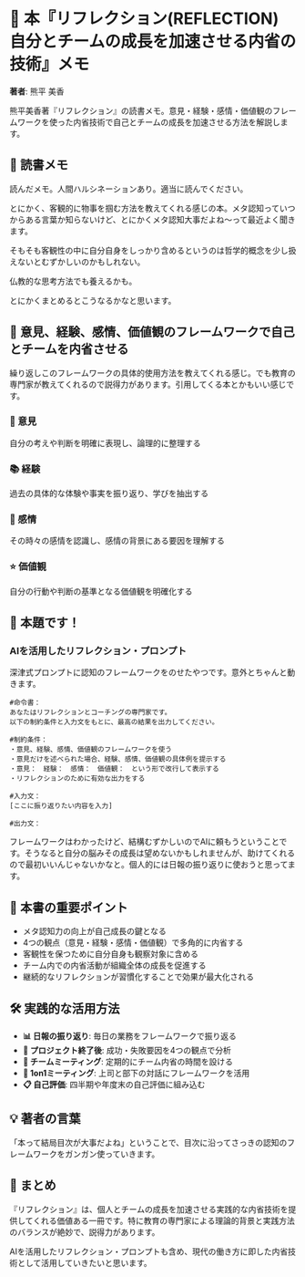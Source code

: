 # 🧠 本『リフレクション(REFLECTION) 自分とチームの成長を加速させる内省の技術』メモ

**著者**: 熊平 美香

熊平美香著『リフレクション』の読書メモ。意見・経験・感情・価値観のフレームワークを使った内省技術で自己とチームの成長を加速させる方法を解説します。

## 📝 読書メモ

読んだメモ。人間ハルシネーションあり。適当に読んでください。

とにかく、客観的に物事を掴む方法を教えてくれる感じの本。メタ認知っていつからある言葉か知らないけど、とにかくメタ認知大事だよね〜って最近よく聞きます。

そもそも客観性の中に自分自身をしっかり含めるというのは哲学的概念を少し扱えないとむずかしいのかもしれない。

仏教的な思考方法でも養えるかも。

とにかくまとめるとこうなるかなと思います。

## 🔄 意見、経験、感情、価値観のフレームワークで自己とチームを内省させる

繰り返しこのフレームワークの具体的使用方法を教えてくれる感じ。でも教育の専門家が教えてくれるので説得力があります。引用してくる本とかもいい感じです。

### 💭 意見
自分の考えや判断を明確に表現し、論理的に整理する

### 📚 経験
過去の具体的な体験や事実を振り返り、学びを抽出する

### 💝 感情
その時々の感情を認識し、感情の背景にある要因を理解する

### ⭐ 価値観
自分の行動や判断の基準となる価値観を明確化する

## 🤖 本題です！

### AIを活用したリフレクション・プロンプト

深津式プロンプトに認知のフレームワークをのせたやつです。意外とちゃんと動きます。

```
#命令書：
あなたはリフレクションとコーチングの専門家です。
以下の制約条件と入力文をもとに、最高の結果を出力してください。

#制約条件：
・意見、経験、感情、価値観のフレームワークを使う
・意見だけを述べられた場合、経験、感情、価値観の具体例を提示する
・意見：　経験：　感情：　価値観：　という形で改行して表示する
・リフレクションのために有効な出力をする

#入力文：
[ここに振り返りたい内容を入力]

#出力文：
```

フレームワークはわかったけど、結構むずかしいのでAIに頼もうということです。そうなると自分の脳みその成長は望めないかもしれませんが、助けてくれるので最初いいんじゃないかなと。個人的には日報の振り返りに使おうと思ってます。

## 🎯 本書の重要ポイント

- メタ認知力の向上が自己成長の鍵となる
- 4つの観点（意見・経験・感情・価値観）で多角的に内省する
- 客観性を保つために自分自身も観察対象に含める
- チーム内での内省活動が組織全体の成長を促進する
- 継続的なリフレクションが習慣化することで効果が最大化される

## 🛠️ 実践的な活用方法

- **📊 日報の振り返り**: 毎日の業務をフレームワークで振り返る
- **🎯 プロジェクト終了後**: 成功・失敗要因を4つの観点で分析
- **👥 チームミーティング**: 定期的にチーム内省の時間を設ける
- **💬 1on1ミーティング**: 上司と部下の対話にフレームワークを活用
- **📋 自己評価**: 四半期や年度末の自己評価に組み込む

## 💡 著者の言葉

「本って結局目次が大事だよね」ということで、目次に沿ってさっきの認知のフレームワークをガンガン使っていきます。

## 📖 まとめ

『リフレクション』は、個人とチームの成長を加速させる実践的な内省技術を提供してくれる価値ある一冊です。特に教育の専門家による理論的背景と実践方法のバランスが絶妙で、説得力があります。

AIを活用したリフレクション・プロンプトも含め、現代の働き方に即した内省技術として活用していきたいと思います。